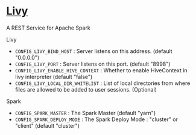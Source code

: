 # [Livy](https://livy.incubator.apache.org/)

A REST Service for Apache Spark

Livy
* `CONFIG_LIVY_BIND_HOST` : Server listens on this address. (default "0.0.0.0")
* `CONFIG_LIVY_PORT` : Server listens on this port. (default "8998")
* `CONFIG_LIVY_ENABLE_HIVE_CONTEXT` : Whether to enable HiveContext in livy interpreter (default "false")
* `CONFIG_LIVY_LOCAL_DIR_WHITELIST` :  List of local directories from where files are allowed to be added to user sessions. (Optional)

Spark
* `CONFIG_SPARK_MASTER` : The Spark Master (default "yarn")
* `CONFIG_SPARK_DEPLOY_MODE` : The Spark Deploy Mode : "cluster" or "client" (default "cluster")
